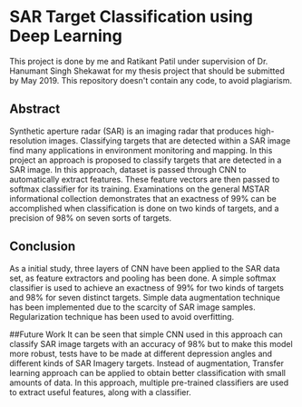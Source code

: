 # SAR Target Classification using Deep Learning
This project is done by me and Ratikant Patil under supervision of Dr. Hanumant Singh Shekawat for my thesis project that should be submitted by May 2019. This repository doesn't contain any code, to avoid plagiarism.

## Abstract
Synthetic aperture radar (SAR) is an imaging radar that produces high-resolution images. Classifying targets that are detected within a SAR image find many applications in environment monitoring and mapping. In this project an approach is proposed to classify targets that are detected in a SAR image. In this approach, dataset is passed through CNN to automatically extract features. These feature vectors are then passed to softmax classifier for its training. Examinations on the general MSTAR informational collection demonstrates that an exactness of 99% can be accomplished when classification is done on two kinds of targets, and a precision of 98% on seven sorts of targets.

## Conclusion
As a initial study, three layers of CNN have been applied to the SAR data set, as feature extractors
and pooling has been done. A simple softmax classifier is used to achieve an exactness
of 99% for two kinds of targets and 98% for seven distinct targets. Simple data augmentation
technique has been implemented due to the scarcity of SAR image samples. Regularization
technique has been used to avoid overfitting.

##Future Work
It can be seen that simple CNN used in this approach can classify SAR image targets with an
accuracy of 98% but to make this model more robust, tests have to be made at different depression
angles and different kinds of SAR Imagery targets. Instead of augmentation, Transfer
learning approach can be applied to obtain better classification with small amounts of data. In
this approach, multiple pre-trained classifiers are used to extract useful features, along with a
classifier.
